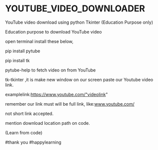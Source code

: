 # YOUTUBE_VIDEO_DOWNLOADER

YouTube video download using python Tkinter (Education Purpose only)

Education purpose to download YouTube video

open terminal install these below,

pip install pytube

pip install tk

pytube-help to fetch video on from YouTube

tk-tkinter ,it is make new window on our screen paste our Youtube video link.

examplelink:https://www.youtube.com/"videolink"

remember our link must will be full link, like:www.youtube.com/

not short link accepted.

mention download location path on code.

(Learn from code)

#thank you 
#happylearning









